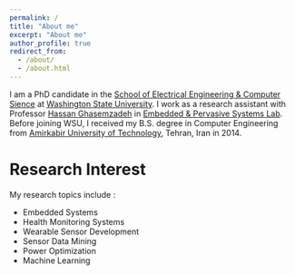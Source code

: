 ```yaml
---
permalink: /
title: "About me"
excerpt: "About me"
author_profile: true
redirect_from: 
  - /about/
  - /about.html
---
```

I am a PhD candidate in the [School of Electrical Engineering & Computer Sience](https://school.eecs.wsu.edu/) at [Washington State University](https://wsu.edu). I work as a research assistant with Professor [Hassan Ghasemzadeh](https://eecs.wsu.edu/~hassan) in [Embedded & Pervasive Systems Lab](https://ghasemzadeh.com/). Before joining WSU, I received my B.S. degree in Computer Engineering from [Amirkabir University of Technology](https://aut.ac.ir), Tehran, Iran in 2014.

Research Interest
======
My research topics include :
* Embedded Systems
* Health Monitoring Systems
* Wearable Sensor Development
* Sensor Data Mining
* Power Optimization
* Machine Learning
